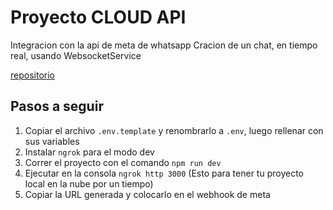 

# Proyecto CLOUD API

Integracion con la api de meta de whatsapp
Cracion de un chat, en tiempo real, usando WebsocketService

[repositorio](https://github.com/miguel-124C/Projects-2025/tree/main/01-ENERO/WHATSAPP-CHAT)

## Pasos a seguir
1. Copiar el archivo ``.env.template`` y renombrarlo a ``.env``, luego rellenar con sus variables
2. Instalar ``ngrok`` para el modo dev
3. Correr el proyecto con el comando ``npm run dev``
4. Ejecutar en la consola ``ngrok http 3000`` (Esto para tener tu proyecto local en la nube por un tiempo)
5. Copiar la URL generada y colocarlo en el webhook de meta
